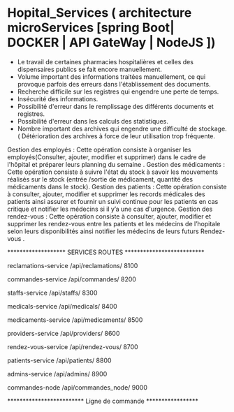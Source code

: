 # Hopital_Services ( architecture microServices [spring Boot| DOCKER | API GateWay | NodeJS ])



* Le travail de certaines pharmacies hospitalières et celles des dispensaires publics se fait encore manuellement.
* Volume important des informations traitées manuellement, ce qui provoque parfois des erreurs dans l'établissement des documents.
* Recherche difficile sur les registres qui engendre une perte de temps. 
* Insécurité des informations.
* Possibilité d'erreur dans le remplissage des différents documents et registres. 
* Possibilité d'erreur dans les calculs des statistiques.
* Nombre important des archives qui engendre une difficulté de stockage. ( Détérioration des archives à force de leur utilisation trop fréquente.


Gestion des employés : Cette opération consiste à organiser les employés(Consulter, ajouter, modifier et supprimer) dans le cadre de l'hôpital et préparer leurs planning du semaine .
Gestion des médicaments : Cette opération consiste à suivre l'état du stock à savoir les mouvements réalisés sur le stock (entrée /sortie de médicament, quantité des médicaments dans le stock).
Gestion des patients : Cette opération consiste à consulter, ajouter, modifier et supprimer les records médicales des patients ainsi assurer et fournir un suivi continue pour les patients en cas critique et notifier les médecins si il y’a une cas d'urgence.
Gestion des rendez-vous : Cette opération consiste à consulter, ajouter, modifier et supprimer les rendez-vous entre les patients et les médecins de l’hopitale selon leurs disponibilités  ainsi  notifier les médecins de leurs futurs Rendez-vous .


******************* SERVICES ROUTES **************************

reclamations-service /api/reclamations/ 8100

commandes-service /api/commandes/ 8200

staffs-service /api/staffs/   8300

medicals-service /api/medicals/ 8400

medicaments-service /api/medicaments/ 8500

providers-service /api/providers/ 8600

rendez-vous-service /api/rendez-vous/ 8700

patients-service /api/patients/ 8800

admins-service /api/admins/ 8900

commandes-node /api/commandes_node/ 9000

************************* Ligne de commande *****************






